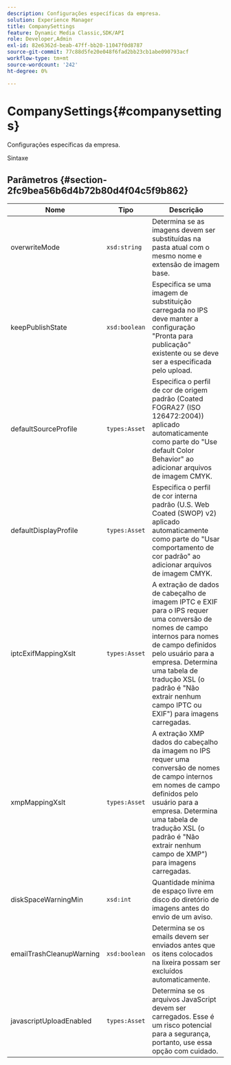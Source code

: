 ```yaml
---
description: Configurações específicas da empresa.
solution: Experience Manager
title: CompanySettings
feature: Dynamic Media Classic,SDK/API
role: Developer,Admin
exl-id: 82e6362d-beab-47ff-bb20-11047f0d8787
source-git-commit: 77c88d5fe20e048f6fad2bb23cb1abe090793acf
workflow-type: tm+mt
source-wordcount: '242'
ht-degree: 0%

---
```


# CompanySettings{#companysettings}

Configurações específicas da empresa.

Sintaxe

## Parâmetros {#section-2fc9bea56b6d4b72b80d4f04c5f9b862}

| Nome | Tipo | Descrição |
|---|---|---|
| overwriteMode | `xsd:string` | Determina se as imagens devem ser substituídas na pasta atual com o mesmo nome e extensão de imagem base. |
| keepPublishState | `xsd:boolean` | Especifica se uma imagem de substituição carregada no IPS deve manter a configuração &quot;Pronta para publicação&quot; existente ou se deve ser a especificada pelo upload. |
| defaultSourceProfile | `types:Asset` | Especifica o perfil de cor de origem padrão (Coated FOGRA27 (ISO 126472:2004)) aplicado automaticamente como parte do &quot;Use default Color Behavior&quot; ao adicionar arquivos de imagem CMYK. |
| defaultDisplayProfile | `types:Asset` | Especifica o perfil de cor interna padrão (U.S. Web Coated (SWOP) v2) aplicado automaticamente como parte do &quot;Usar comportamento de cor padrão&quot; ao adicionar arquivos de imagem CMYK. |
| iptcExifMappingXslt | `types:Asset` | A extração de dados de cabeçalho de imagem IPTC e EXIF para o IPS requer uma conversão de nomes de campo internos para nomes de campo definidos pelo usuário para a empresa. Determina uma tabela de tradução XSL (o padrão é &quot;Não extrair nenhum campo IPTC ou EXIF&quot;) para imagens carregadas. |
| xmpMappingXslt | `types:Asset` | A extração XMP dados do cabeçalho da imagem no IPS requer uma conversão de nomes de campo internos em nomes de campo definidos pelo usuário para a empresa. Determina uma tabela de tradução XSL (o padrão é &quot;Não extrair nenhum campo de XMP&quot;) para imagens carregadas. |
| diskSpaceWarningMin | `xsd:int` | Quantidade mínima de espaço livre em disco do diretório de imagens antes do envio de um aviso. |
| emailTrashCleanupWarning | `xsd:boolean` | Determina se os emails devem ser enviados antes que os itens colocados na lixeira possam ser excluídos automaticamente. |
| javascriptUploadEnabled | `types:Asset` | Determina se os arquivos JavaScript devem ser carregados. Esse é um risco potencial para a segurança, portanto, use essa opção com cuidado. |
